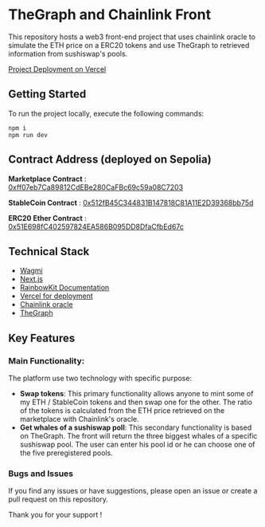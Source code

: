 # TheGraph and Chainlink Front

This repository hosts a web3 front-end project that uses chainlink oracle to simulate the ETH price on a ERC20 tokens and use TheGraph to retrieved information from sushiswap's pools.

[Project Deployment on Vercel](https://oracle-indexers-wagmi.vercel.app/)

## Getting Started

To run the project locally, execute the following commands:
```
npm i
npm run dev
```

## Contract Address (deployed on Sepolia)

**Marketplace Contract** : [0xff07eb7Ca89812CdEBe280CaFBc69c59a08C7203](https://sepolia.etherscan.io/address/0xff07eb7ca89812cdebe280cafbc69c59a08c7203)

**StableCoin Contract** : [0x512fB45C344831B147818C81A11E2D39368bb75d](https://sepolia.etherscan.io/address/0x512fB45C344831B147818C81A11E2D39368bb75d)

**ERC20 Ether Contract** : [0x51E698fC402597824EA586B095DD8DfaCfbEd67c](https://sepolia.etherscan.io/address/0x51E698fC402597824EA586B095DD8DfaCfbEd67c)

## Technical Stack

 - [Wagmi](https://wagmi.sh)
 - [Next.js](https://nextjs.org)
 - [RainbowKit Documentation](https://rainbowkit.com/docs/introduction)
 - [Vercel for deployment](https://vercel.com)
 - [Chainlink oracle](https://chain.link)
 - [TheGraph](https://thegraph.com)


## Key Features
### Main Functionality:

The platform use two technology with specific purpose:

- **Swap tokens**: This primary functionality allows anyone to mint some of my ETH / StableCoin tokens and then swap one for the other. The ratio of the tokens is calculated from the ETH price retrieved on the marketplace with Chainlink's oracle.
- **Get whales of a sushiswap poll**: This secondary functionality is based on TheGraph. The front will return the three biggest whales of a specific sushiswap pool. The user can enter his pool id or he can choose one of the five preregistered pools. 


### Bugs and Issues

If you find any issues or have suggestions, please open an issue or create a pull request on this repository.

Thank you for your support !